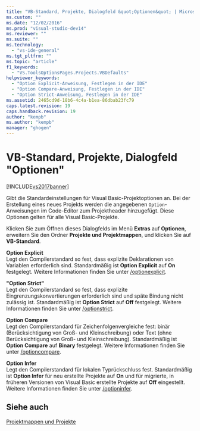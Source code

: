 ```yaml
---
title: "VB-Standard, Projekte, Dialogfeld &quot;Optionen&quot; | Microsoft Docs"
ms.custom: ""
ms.date: "12/02/2016"
ms.prod: "visual-studio-dev14"
ms.reviewer: ""
ms.suite: ""
ms.technology: 
  - "vs-ide-general"
ms.tgt_pltfrm: ""
ms.topic: "article"
f1_keywords: 
  - "VS.ToolsOptionsPages.Projects.VBDefaults"
helpviewer_keywords: 
  - "Option Explicit-Anweisung, Festlegen in der IDE"
  - "Option Compare-Anweisung, Festlegen in der IDE"
  - "Option Strict-Anweisung, Festlegen in der IDE"
ms.assetid: 2465cd9d-18b6-4c4a-b1ea-86dbab23fc79
caps.latest.revision: 19
caps.handback.revision: 19
author: "kempb"
ms.author: "kempb"
manager: "ghogen"
---
```

# VB-Standard, Projekte, Dialogfeld &quot;Optionen&quot;
[!INCLUDE[vs2017banner](../../code-quality/includes/vs2017banner.md)]

Gibt die Standardeinstellungen für Visual Basic\-Projektoptionen an.  Bei der Erstellung eines neues Projekts werden die angegebenen `Option`\-Anweisungen im Code\-Editor zum Projektheader hinzugefügt.  Diese Optionen gelten für alle Visual Basic\-Projekte.  
  
 Klicken Sie zum Öffnen dieses Dialogfelds im Menü **Extras** auf **Optionen**, erweitern Sie den Ordner **Projekte und Projektmappen**, und klicken Sie auf **VB\-Standard**.  
  
 **Option Explicit**  
 Legt den Compilerstandard so fest, dass explizite Deklarationen von Variablen erforderlich sind.  Standardmäßig ist **Option Explicit** auf **On** festgelegt.  Weitere Informationen finden Sie unter [\/optionexplicit](/dotnet/visual-basic/reference/command-line-compiler/optionexplicit).  
  
 **"Option Strict"**  
 Legt den Compilerstandard so fest, dass explizite Eingrenzungskonvertierungen erforderlich sind und späte Bindung nicht zulässig ist.  Standardmäßig ist **Option Strict** auf **Off** festgelegt.  Weitere Informationen finden Sie unter [\/optionstrict](/dotnet/visual-basic/reference/command-line-compiler/optionstrict).  
  
 **Option Compare**  
 Legt den Compilerstandard für Zeichenfolgenvergleiche fest: binär \(Berücksichtigung von Groß\- und Kleinschreibung\) oder Text \(ohne Berücksichtigung von Groß\- und Kleinschreibung\). Standardmäßig ist **Option Compare** auf **Binary** festgelegt.  Weitere Informationen finden Sie unter [\/optioncompare](/dotnet/visual-basic/reference/command-line-compiler/optioncompare).  
  
 **Option Infer**  
 Legt den Compilerstandard für lokalen Typrückschluss fest.  Standardmäßig ist **Option Infer** für neu erstellte Projekte auf **On** und für migrierte, in früheren Versionen von Visual Basic erstellte Projekte auf **Off** eingestellt.  Weitere Informationen finden Sie unter [\/optioninfer](/dotnet/visual-basic/reference/command-line-compiler/optioninfer).  
  
## Siehe auch  
 [Projektmappen und Projekte](../../ide/solutions-and-projects-in-visual-studio.md)